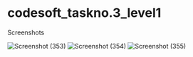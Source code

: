 # codesoft_taskno.3_level1
Screenshots

![Screenshot (353)](https://github.com/Shivranjan17/codesoft_taskno.3_level1/assets/141115850/e59ef1c5-388e-41bd-8720-80266d522bef)
![Screenshot (354)](https://github.com/Shivranjan17/codesoft_taskno.3_level1/assets/141115850/1eb329dd-27a8-42b6-903f-670e46f8e5fe)
![Screenshot (355)](https://github.com/Shivranjan17/codesoft_taskno.3_level1/assets/141115850/d271f9b3-8998-42e1-9aad-6b42f49fe1a1)
